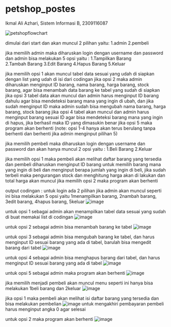 # petshop_postes
Ikmal Ali Azhari, Sistem Informasi B, 2309116087


![petshopflowchart](https://github.com/ikmalalo/petshop_postes/assets/100822093/3cc2a99c-40be-4b39-9569-9c85b57ca952)

dimulai dari start dan akan muncul 2 pilihan yaitu: 1.admin 
                                                    2.pembeli

jika memilih admin maka diharuskan login dengan username dan password dan admin bisa melakukan 5 opsi yaitu : 1.Tampilkan Barang                            
                                                                                                              2.Tambah Barang
                                                                                                              3.Edit Barang
                                                                                                              4.Hapus Barang
                                                                                                              5.Keluar

jika memilih opsi 1 akan muncul tabel data sesuai yang udah di siapkan dengan list yang udah di isi dari codingan
jika opsi 2 maka admin diharuskan menginput ID barang, nama barang, harga barang, stock barang, agar bisa menambah data barang ke tabel yang sudah di siapkan
jika opsi 3 tabel data akan muncul dan admin harus menginput ID barang dahulu agar bisa mendeteksi barang mana yang ingin di ubah, dan jika sudah menginput ID maka admin sudah bisa mengubah nama barang, harga barang, stock barang
jika opsi 4 tabel akan muncul dan admin harus menginput barang sesuai ID agar bisa mendeteksi barang mana yang ingin di hapus, jika berhasil maka ID yang dimasukin benar
jika opsi 5 maka program akan berhenti
(note: opsi 1-4 hanya akan terus berulang tanpa berhenti dan berhenti jika admin menginput pilihan 5)

jika memilih pembeli maka diharuskan login dengan username dan password dan akan hanya muncul 2 opsi yaitu : 1.Beli Barang
                                                                                                             2.Keluar

jika memilih opsi 1 maka pembeli akan melihat daftar barang yang tersedia dan pembeli diharuskan menginput ID barang untuk memilih barang mana yang ingin di beli dan menginput berapa jumlah yang ingin di beli, jika sudah terbeli maka pengurangan stock dan menghitung harga akan di lakukan dan total harga akan muncul
jika memilih opsi 2 maka program akan berhenti

output codingan :
untuk login ada 2 pilihan jika admin akan muncul seperti ini bisa melakukan 5 opsi yaitu 1menampilkan barang, 2nambah barang, 3edit barang, 4hapus barang, 5keluar
![image](https://github.com/ikmalalo/petshop_postes/assets/100822093/09e9a5a5-d080-4936-b76c-f27eba249eec)

untuk opsi 1 sebagai admin akan menampilkan tabel data sesuai yang sudah di buat memakai list di codingan
![image](https://github.com/ikmalalo/petshop_postes/assets/100822093/755ba064-42af-4996-98f3-6e24440766b0)

untuk opsi 2 sebagai admin bisa menambah barang ke tabel 
![image](https://github.com/ikmalalo/petshop_postes/assets/100822093/3cf90cf5-a07a-426d-8b34-be4fb6f13114)

untuk opsi 3 sebagai admin bisa mengubah barang ke tabel, dan harus menginput ID sesuai barang yang ada di tabel, barulah bisa mengedit barang dari tabel
![image](https://github.com/ikmalalo/petshop_postes/assets/100822093/1526d157-d068-46d5-8828-886994267681)

untuk opsi 4 sebagai admin bisa menghapus barang dari tabel, dan harus menginput ID sesuai barang yang ada di tabel
![image](https://github.com/ikmalalo/petshop_postes/assets/100822093/2a3bf274-2342-4da1-bd25-e364d2c3adc7)

untuk opsi 5 sebagai admin maka program akan berhenti
![image](https://github.com/ikmalalo/petshop_postes/assets/100822093/16d7c673-e098-483f-8c48-5cf60651abc8)



jika memilih menjadi pembeli akan muncul menu seperti ini hanya bisa melakukan 1beli barang dan 2keluar
![image](https://github.com/ikmalalo/petshop_postes/assets/100822093/242162d3-aaed-4408-96d9-d103396817d2)

jika opsi 1 maka pembeli akan melihat isi daftar barang yang tersedia dan bisa melakukan pembelian
![image](https://github.com/ikmalalo/petshop_postes/assets/100822093/cdc97c7b-4026-4c5e-882d-7b00b2b07f35)
untuk mengakhiri pembayaran pembeli harus menginput angka 0 agar selesai

untuk opsi 2 maka program akan berhenti
![image](https://github.com/ikmalalo/petshop_postes/assets/100822093/eb682b95-063b-4016-aec8-a33070ab235c)






